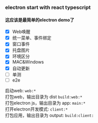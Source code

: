 ### electron start with react typescript
#### 这应该是最简单的electron demo了

- [x] Web唤醒
- [x] 统一菜单、事件绑定
- [x] 窗口事件
- [x] 托盘图片
- [x] 环境区分
- [x] MAC&Windows
- [x] 自动更新
- [ ] 单测
- [ ] e2e

启动web: `web:*` <br>
打包web，输出目录为 dist `build:web:*` <br>
打包electron js，输出目录为 app: `main:* ` <br>
打开electron开发模式: `client:*` <br>
打包应用，输出目录为 output: `build:client:` <br>
